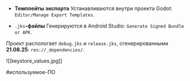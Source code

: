- **Темплейты экспорта**
Устанавливаются внутри проекта Godot: `Editor/Manage Export Templates`.

- `.jks`**-файлы**
Генерируются в Android Studio: `Generate Signed Bundle or APK`.

Проект распологает `debug.jks` и `release.jks`, сгенерированными **21.08.25**: `res://_dependencies/`.

![[keystore_values.jpg]]

#используемое-ПО